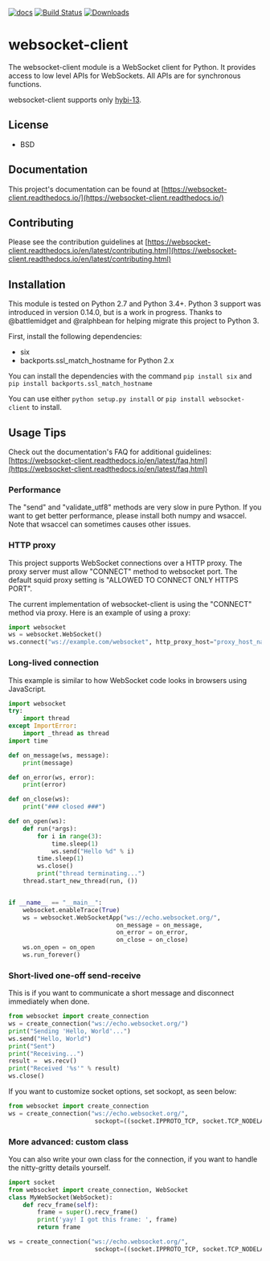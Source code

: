 [![docs](https://readthedocs.org/projects/websocket-client/badge/?style=flat)](https://websocket-client.readthedocs.io/)
[![Build Status](https://travis-ci.com/websocket-client/websocket-client.svg?branch=master)](https://travis-ci.com/websocket-client/websocket-client)
[![Downloads](https://pepy.tech/badge/websocket-client)](https://pepy.tech/project/websocket-client)

# websocket-client

The websocket-client module is a WebSocket client for Python. It provides access
to low level APIs for WebSockets. All APIs are for synchronous functions.

websocket-client supports only [hybi-13](https://tools.ietf.org/html/draft-ietf-hybi-thewebsocketprotocol-13).

## License

- BSD

## Documentation

This project's documentation can be found at
[https://websocket-client.readthedocs.io/](https://websocket-client.readthedocs.io/)

## Contributing

Please see the contribution guidelines at
[https://websocket-client.readthedocs.io/en/latest/contributing.html](https://websocket-client.readthedocs.io/en/latest/contributing.html)

## Installation

This module is tested on Python 2.7 and Python 3.4+. Python 3 support was
introduced in version 0.14.0, but is a work in progress. Thanks to
@battlemidget and @ralphbean for helping migrate this project to Python 3.

First, install the following dependencies:
- six
- backports.ssl\_match\_hostname for Python 2.x

You can install the dependencies with the command `pip install six` and
`pip install backports.ssl_match_hostname`

You can use either `python setup.py install` or `pip install websocket-client` to
install.

## Usage Tips

Check out the documentation's FAQ for additional guidelines:
[https://websocket-client.readthedocs.io/en/latest/faq.html](https://websocket-client.readthedocs.io/en/latest/faq.html)

### Performance

The "send" and "validate_utf8" methods are very slow in pure Python.
If you want to get better performance, please install both numpy and wsaccel.
Note that wsaccel can sometimes causes other issues.

### HTTP proxy

This project supports WebSocket connections over a HTTP proxy. The proxy server
must allow "CONNECT" method to websocket port. The default squid proxy setting
is "ALLOWED TO CONNECT ONLY HTTPS PORT".

The current implementation of websocket-client is using the "CONNECT" method via
proxy. Here is an example of using a proxy:

```python
import websocket
ws = websocket.WebSocket()
ws.connect("ws://example.com/websocket", http_proxy_host="proxy_host_name", http_proxy_port=3128)
```

### Long-lived connection

This example is similar to how WebSocket code looks in browsers using
JavaScript.

```python
import websocket
try:
    import thread
except ImportError:
    import _thread as thread
import time

def on_message(ws, message):
    print(message)

def on_error(ws, error):
    print(error)

def on_close(ws):
    print("### closed ###")

def on_open(ws):
    def run(*args):
        for i in range(3):
            time.sleep(1)
            ws.send("Hello %d" % i)
        time.sleep(1)
        ws.close()
        print("thread terminating...")
    thread.start_new_thread(run, ())


if __name__ == "__main__":
    websocket.enableTrace(True)
    ws = websocket.WebSocketApp("ws://echo.websocket.org/",
                              on_message = on_message,
                              on_error = on_error,
                              on_close = on_close)
    ws.on_open = on_open
    ws.run_forever()
```

### Short-lived one-off send-receive

This is if you want to communicate a short message and disconnect
immediately when done.

```python
from websocket import create_connection
ws = create_connection("ws://echo.websocket.org/")
print("Sending 'Hello, World'...")
ws.send("Hello, World")
print("Sent")
print("Receiving...")
result =  ws.recv()
print("Received '%s'" % result)
ws.close()
```

If you want to customize socket options, set sockopt, as seen below:

```python
from websocket import create_connection
ws = create_connection("ws://echo.websocket.org/",
                        sockopt=((socket.IPPROTO_TCP, socket.TCP_NODELAY),))
```

### More advanced: custom class

You can also write your own class for the connection, if you want to handle the nitty-gritty details yourself.

```python
import socket
from websocket import create_connection, WebSocket
class MyWebSocket(WebSocket):
    def recv_frame(self):
        frame = super().recv_frame()
        print('yay! I got this frame: ', frame)
        return frame

ws = create_connection("ws://echo.websocket.org/",
                        sockopt=((socket.IPPROTO_TCP, socket.TCP_NODELAY, 1),), class_=MyWebSocket)
```
